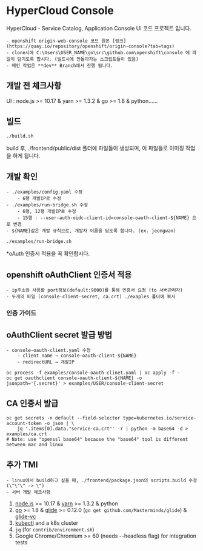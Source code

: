 HyperCloud Console
=========================
HyperCloud - Service Catalog, Application Console UI 코드 프로젝트 입니다.

    - openshift origin-web-console 코드 원본 [링크](https://quay.io/repository/openshift/origin-console?tab=tags)
    - clone시에 C:\Users\USER_NAME\go\src\github.com\openshift\console 에 파일이 담기도록 합시다. (빌드시에 안돌아가는 스크립트들이 있음)
    - 메인 작업은 **dev** Branch에서 진행 됩니다.

## 개발 전 체크사항

UI : node.js >= 10.17 & yarn >= 1.3.2 & go >= 1.8 & python......

## 빌드

```
./build.sh
```

build 후, ./frontend/public/dist 폴더에 파일들이 생성되며, 이 파일들로 이미징 작업을 하게 됩니다.


## 개발 확인
    - ./examples/config.yaml 수정
        - 6행 개발IP로 수정
    - ./examples/run-bridge.sh 수정
        - 6행, 12행 개발IP로 수정
        - 15행 : --user-auth-oidc-client-id=console-oauth-client-${NAME} 으로 변경
    - ${NAME}값은 개발 규칙으로, 개발자 이름을 담도록 합니다. (ex. jeongwan)
```
./examples/run-bridge.sh
```
 *oAuth 인증서 적용을 꼭 확인합시다.

## openshift oAuthClient 인증서 적용
    - ip주소와 사용할 port정보(default:9000)를 통해 인증서 요청 (to 서버관리자)
    - 두개의 파일 (console-client-secret, ca.crt) ./exaples 폴더에 복사

### 인증 가이드
## oAuthClient secret 발급 방법
    - console-oauth-client.yaml 수정
        - client name → console-oauth-client-${NAME}
        - redirectURL → 개발IP
```
oc process -f examples/console-oauth-clinet.yaml | oc apply -f -
oc get oauthclient console-oauth-client-${NAME} -o jsonpath='{.secret}' > examples/USER/console-client-secret
```

## CA 인증서 발급
```
oc get secrets -n default --field-selector type=kubernetes.io/service-account-token -o json | \
    jq '.items[0].data."service-ca.crt"' -r | python -m base64 -d > examples/ca.crt
# Note: use "openssl base64" because the "base64" tool is different between mac and linux
```

## 추가 TMI
    - linux에서 build하고 싶을 때, ./frontend/package.json의 scripts.build 수정 (\"\"\" -> \") 
    - 서버 개발 체크사항
1. [node.js](https://nodejs.org/) >= 10.17 & [yarn](https://yarnpkg.com/en/docs/install) >= 1.3.2 & python
2. [go](https://golang.org/) >= 1.8 & [glide](https://glide.sh/) >= 0.12.0 (`go get github.com/Masterminds/glide`) & [glide-vc](https://github.com/sgotti/glide-vc)
3. [kubectl](https://kubernetes.io/docs/tasks/tools/install-kubectl/) and a k8s cluster
4. `jq` (for `contrib/environment.sh`)
5. Google Chrome/Chromium >= 60 (needs --headless flag) for integration tests
    

